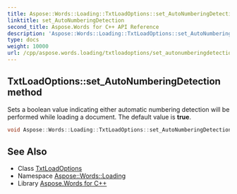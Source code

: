 ```yaml
---
title: Aspose::Words::Loading::TxtLoadOptions::set_AutoNumberingDetection method
linktitle: set_AutoNumberingDetection
second_title: Aspose.Words for C++ API Reference
description: 'Aspose::Words::Loading::TxtLoadOptions::set_AutoNumberingDetection method. Sets a boolean value indicating either automatic numbering detection will be performed while loading a document. The default value is true in C++.'
type: docs
weight: 10000
url: /cpp/aspose.words.loading/txtloadoptions/set_autonumberingdetection/
---
```

## TxtLoadOptions::set_AutoNumberingDetection method


Sets a boolean value indicating either automatic numbering detection will be performed while loading a document. The default value is **true**.

```cpp
void Aspose::Words::Loading::TxtLoadOptions::set_AutoNumberingDetection(bool value)
```

## See Also

* Class [TxtLoadOptions](../)
* Namespace [Aspose::Words::Loading](../../)
* Library [Aspose.Words for C++](../../../)
